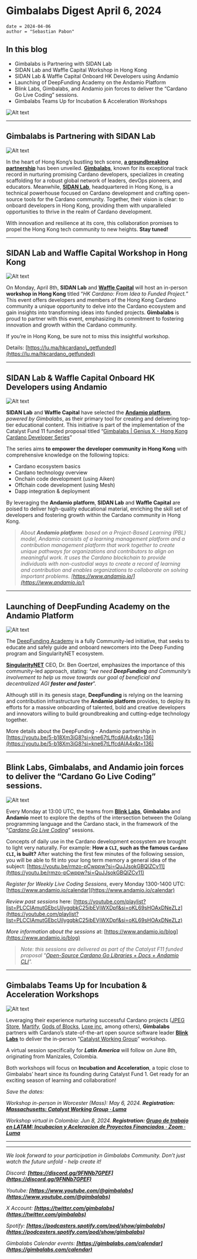 # Gimbalabs Digest April 6, 2024

```metadata
date = 2024-04-06
author = "Sebastian Pabon"
```

## In this blog

-   Gimbalabs is Partnering with SIDAN Lab
-   SIDAN Lab and Waffle Capital Workshop in Hong Kong
-   SIDAN Lab & Waffle Capital Onboard HK Developers using Andamio
-   Launching of DeepFunding Academy on the Andamio Platform
-   Blink Labs, Gimbalabs, and Andamio join forces to deliver the “Cardano Go Live Coding” sessions.
-   Gimbalabs Teams Up for Incubation & Acceleration Workshops

![Alt text](https://www.gimbalabs.com/blog_007/g.jpeg "gimbalabs_cover")

___

## Gimbalabs is Partnering with SIDAN Lab

![Alt text](https://www.gimbalabs.com/blog_007/gimbalabsxsidan.jpeg "gimbalabs_x_sidan")

In the heart of Hong Kong’s bustling tech scene, **[a groundbreaking partnership](https://twitter.com/sidan_lab/status/1773022272300650672)** has been unveiled. **[Gimbalabs](https://twitter.com/gimbalabs)**, known for its exceptional track record in nurturing promising Cardano developers, specializes in creating scaffolding for a robust global network of leaders, devOps pioneers, and educators. Meanwhile, **[SIDAN Lab](https://twitter.com/sidan_lab)**, headquartered in Hong Kong, is a technical powerhouse focused on Cardano development and crafting open-source tools for the Cardano community. Together, their vision is clear: to onboard developers in Hong Kong, providing them with unparalleled opportunities to thrive in the realm of Cardano development.

With innovation and resilience at its core, this collaboration promises to propel the Hong Kong tech community to new heights. **Stay tuned!**

___

## SIDAN Lab and Waffle Capital Workshop in Hong Kong

![Alt text](https://www.gimbalabs.com/blog_007/sidan_workshop.jpeg "sidan_workshop")

On Monday, April 8th, **SIDAN Lab** and **[Waffle Capital](https://twitter.com/Waffle_Capital)** will host an in-person **workshop in Hong Kong** titled “_HK Cardano: From Idea to Funded Project._” This event offers developers and members of the Hong Kong Cardano community a unique opportunity to delve into the Cardano ecosystem and gain insights into transforming ideas into funded projects. **Gimbalabs** is proud to partner with this event, emphasizing its commitment to fostering innovation and growth within the Cardano community.

If you’re in Hong Kong, be sure not to miss this insightful workshop.

Details: [https://lu.ma/hkcardano\_getfunded](https://lu.ma/hkcardano_getfunded)

___

## SIDAN Lab & Waffle Capital Onboard HK Developers using Andamio

![Alt text](https://www.gimbalabs.com/blog_007/andamio.jpeg "andamio")

**SIDAN Lab** and **Waffle Capital** have selected the **[Andamio platform](https://www.andamio.io/)**, _powered by Gimbalabs_, as their primary tool for creating and delivering top-tier educational content. This initiative is part of the implementation of the Catalyst Fund 11 funded proposal titled “[Gimbalabs | Genius X - Hong Kong Cardano Developer Series](https://cardano.ideascale.com/c/idea/113090)”

The series aims **to empower the developer community in Hong Kong** with comprehensive knowledge on the following topics:

-   Cardano ecosystem basics
-   Cardano technology overview
-   Onchain code development (using Aiken)
-   Offchain code development (using Mesh)
-   Dapp integration & deployment

By leveraging the **Andamio platform**, **SIDAN Lab** and **Waffle Capital** are poised to deliver high-quality educational material, enriching the skill set of developers and fostering growth within the Cardano community in Hong Kong.

> _About **Andamio platform**: based on a Project-Based Learning (PBL) model, Andamio consists of a learning management platform and a contribution management platform that work together to create unique pathways for organizations and contributors to align on meaningful work. It uses the Cardano blockchain to provide individuals with non-custodial ways to create a record of learning and contribution and enables organizations to collaborate on solving important problems. [https://www.andamio.io/](https://www.andamio.io/)_

___

## Launching of DeepFunding Academy on the Andamio Platform

![Alt text](https://www.gimbalabs.com/blog_007/df_academy.png "DF_academy")

The [DeepFunding Academy](https://deepfunding.academy/) is a fully Community-led initiative, that seeks to educate and safely guide and onboard newcomers into the Deep Funding program and SingularityNET ecosystem.

**[SingularityNET](https://singularitynet.io/)** CEO, Dr. Ben Goertzel, emphasizes the importance of this community-led approach, stating: “_we need **DeepFunding** and Community’s involvement to help us move towards our goal of beneficial and decentralized AGI **faster and faster**_”.

Although still in its genesis stage, **DeepFunding** is relying on the learning and contribution infrastructure the **Andamio platform** provides, to deploy its efforts for a massive onboarding of talented, bold and creative developers and innovators willing to build groundbreaking and cutting-edge technology together.

More details about the DeepFunding - Andamio partnership in [https://youtu.be/5-b18Xm3iG8?si=kne67tLffcdAIA4x&t=136](https://youtu.be/5-b18Xm3iG8?si=kne67tLffcdAIA4x&t=136)

___

## Blink Labs, Gimbalabs, and Andamio join forces to deliver the “Cardano Go Live Coding” sessions.

![Alt text](https://www.gimbalabs.com/blog_007/cardano_go.jpeg "go")

Every Monday at 13:00 UTC, the teams from **[Blink Labs](https://blinklabs.io/)**, **Gimbalabs** and **Andamio** meet to explore the depths of the intersection between the Golang programming language and the Cardano stack, in the framework of the “_[Cardano Go Live Coding](https://youtube.com/playlist?list=PLCCIAmutGEbcUiIygqbkC25ibEVjWXDpf&si=9Quc1IF2TzYCEitx)_” sessions.

Concepts of daily use in the Cardano development ecosystem are brought to light very naturally. For example: **How a `CLI`, such as the famous `Cardano CLI`, is built?** After watching the first few minutes of the following session, you will be able to fit into your long term memory a general idea of the subject: [https://youtu.be/rmzo-pCwppw?si=QuJJsokGBQlZCv11](https://youtu.be/rmzo-pCwppw?si=QuJJsokGBQlZCv11)

_Register for Weekly Live Coding Sessions_, every Monday 1300-1400 UTC: [https://www.andamio.io/calendar](https://www.andamio.io/calendar)

_Review past sessions_ here: [https://youtube.com/playlist?list=PLCCIAmutGEbcUiIygqbkC25ibEVjWXDpf&si=oKL69sHOAxDNeZLz](https://youtube.com/playlist?list=PLCCIAmutGEbcUiIygqbkC25ibEVjWXDpf&si=oKL69sHOAxDNeZLz)

_More information about the sessions_ at: [https://www.andamio.io/blog](https://www.andamio.io/blog)

> _Note: this sessions are delivered as part of the Catalyst F11 funded proposal "[Open-Source Cardano Go Libraries + Docs + Andamio CLI](https://projectcatalyst.io/funds/11/cardano-open-developers/open-source-cardano-go-libraries-docs-andamio-cli)"._

___

## Gimbalabs Teams Up for Incubation & Acceleration Workshops

![Alt text](https://www.gimbalabs.com/blog_007/workshop_mass.png "workshop_mass")

Leveraging their experience nurturing successful Cardano projects ([JPEG Store](https://www.jpg.store/), [Martify](https://meshjs.dev/), [Gods of Blocks](https://www.godsofblock.art/), [Loxe inc](https://www.youtube.com/watch?v=MMIToxLu-64), among others), **Gimbalabs** partners with Cardano’s state-of-the-art open source software leader **[Blink Labs](https://blinklabs.io/)** to deliver the in-person “[Catalyst Working Group](https://twitter.com/InputOutputHK/status/1752276095204798568)” workshop.

A virtual session specifically for _**Latin America**_ will follow on June 8th, originating from Manizales, Colombia.

Both workshops will focus on **Incubation and Acceleration**, a topic close to Gimbalabs’ heart since its founding during Catalyst Fund 1. Get ready for an exciting season of learning and collaboration!

_Save the dates:_

_Workshop in-person in Worcester (Mass): May 6, 2024. **Registration: [Massachusetts: Catalyst Working Group · Luma](https://lu.ma/pvp8a8p5)**_

_Workshop virtual in Colombia: Jun 8, 2024. **Registration: [Grupo de trabajo en LATAM: Incubacion y Aceleracion de Proyectos Financiados · Zoom · Luma](https://lu.ma/xg9do9yx)**_

___

___

_We look forward to your participation in Gimbalabs Community. Don’t just watch the future unfold - help create it!_

_Discord: **[https://discord.gg/9FNNb7GPEF](https://discord.gg/9FNNb7GPEF)**_

_Youtube: **[https://www.youtube.com/@gimbalabs](https://www.youtube.com/@gimbalabs)**_

_X Account: **[https://twitter.com/gimbalabs](https://twitter.com/gimbalabs)**_

_Spotify: **[https://podcasters.spotify.com/pod/show/gimbalabs](https://podcasters.spotify.com/pod/show/gimbalabs)**_

_Gimbalabs Calendar events: **[https://gimbalabs.com/calendar](https://gimbalabs.com/calendar)**_
